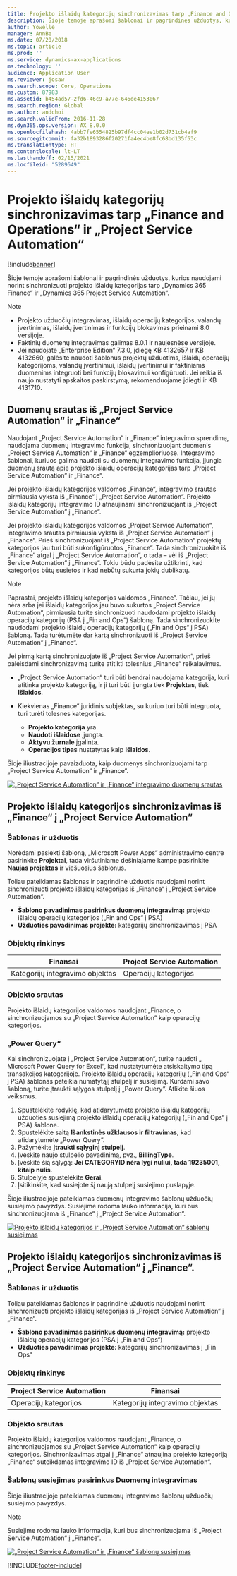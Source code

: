 ```yaml
---
title: Projekto išlaidų kategorijų sinchronizavimas tarp „Finance and Operations“ ir „Project Service Automation“
description: Šioje temoje aprašomi šablonai ir pagrindinės užduotys, kurios naudojami norint sinchronizuoti projekto išlaidų kategorijas tarp „Microsoft Dynamics 365 Finance“ ir „Dynamics 365 Project Service Automation“.
author: Yowelle
manager: AnnBe
ms.date: 07/20/2018
ms.topic: article
ms.prod: ''
ms.service: dynamics-ax-applications
ms.technology: ''
audience: Application User
ms.reviewer: josaw
ms.search.scope: Core, Operations
ms.custom: 87983
ms.assetid: b454ad57-2fd6-46c9-a77e-646de4153067
ms.search.region: Global
ms.author: andchoi
ms.search.validFrom: 2016-11-28
ms.dyn365.ops.version: AX 8.0.0
ms.openlocfilehash: 4abb7fe6554825b97df4cc04ee1b02d731cb4af9
ms.sourcegitcommit: fa32b1893286f20271fa4ec4be8fc68bd135f53c
ms.translationtype: HT
ms.contentlocale: lt-LT
ms.lasthandoff: 02/15/2021
ms.locfileid: "5289649"
---
```

# <a name="synchronize-project-expense-categories-between-finance-and-operations-and-project-service-automation"></a>Projekto išlaidų kategorijų sinchronizavimas tarp „Finance and Operations“ ir „Project Service Automation“

[!include[banner](../includes/banner.md)]

Šioje temoje aprašomi šablonai ir pagrindinės užduotys, kurios naudojami norint sinchronizuoti projekto išlaidų kategorijas tarp „Dynamics 365 Finance“ ir „Dynamics 365 Project Service Automation“.

> [!NOTE]
> - Projekto užduočių integravimas, išlaidų operacijų kategorijos, valandų įvertinimas, išlaidų įvertinimas ir funkcijų blokavimas prieinami 8.0 versijoje.
> - Faktinių duomenų integravimas galimas 8.0.1 ir naujesnėse versijoje.
> - Jei naudojate „Enterprise Edition“ 7.3.0, įdiegę KB 4132657 ir KB 4132660, galėsite naudoti šablonus projektų užduotims, išlaidų operacijų kategorijoms, valandų įvertinimui, išlaidų įvertinimui ir faktiniams duomenims integruoti bei funkcijų blokavimui konfigūruoti. Jei reikia iš naujo nustatyti apskaitos paskirstymą, rekomenduojame įdiegti ir KB 4131710.

## <a name="data-flow-for-project-service-automation-and-finance"></a>Duomenų srautas iš „Project Service Automation“ ir „Finance“

Naudojant „Project Service Automation“ ir „Finance“ integravimo sprendimą, naudojama duomenų integravimo funkcija, sinchronizuojant duomenis „Project Service Automation“ ir „Finance“ egzemplioriuose. Integravimo šablonai, kuriuos galima naudoti su duomenų integravimo funkcija, įjungia duomenų srautą apie projekto išlaidų operacijų kategorijas tarp „Project Service Automation“ ir „Finance“.

Jei projekto išlaidų kategorijos valdomos „Finance“, integravimo srautas pirmiausia vyksta iš „Finance“ į „Project Service Automation“. Projekto išlaidų kategorijų integravimo ID atnaujinami sinchronizuojant iš „Project Service Automation“ į „Finance“.

Jei projekto išlaidų kategorijos valdomos „Project Service Automation“, integravimo srautas pirmiausia vyksta iš „Project Service Automation“ į „Finance“. Prieš sinchronizuojant iš „Project Service Automation“ projektų kategorijos jau turi būti sukonfigūruotos „Finance“. Tada sinchronizuokite iš „Finance“ atgal į „Project Service Automation“, o tada – vėl iš „Project Service Automation“ į „Finance“. Tokiu būdu padėsite užtikrinti, kad kategorijos būtų susietos ir kad nebūtų sukurta jokių dublikatų.

> [!NOTE]
> Paprastai, projekto išlaidų kategorijos valdomos „Finance“. Tačiau, jei jų nėra arba jei išlaidų kategorijos jau buvo sukurtos „Project Service Automation“, pirmiausia turite sinchronizuoti naudodami projekto išlaidų operacijų kategorijų (PSA į „Fin and Ops“) šabloną. Tada sinchronizuokite naudodami projekto išlaidų operacijų kategorijų („Fin and Ops“ į PSA) šabloną. Tada turėtumėte dar kartą sinchronizuoti iš „Project Service Automation“ į „Finance“.
>
> Jei pirmą kartą sinchronizuojate iš „Project Service Automation“, prieš paleisdami sinchronizavimą turite atitikti tolesnius „Finance“ reikalavimus.
>
> - „Project Service Automation“ turi būti bendrai naudojama kategorija, kuri atitinka projekto kategoriją, ir ji turi būti įjungta tiek **Projektas**, tiek **Išlaidos**.
> - Kiekvienas „Finance“ juridinis subjektas, su kuriuo turi būti integruota, turi turėti tolesnes kategorijas.
>
>     - **Projekto kategorija** yra. 
>     - **Naudoti išlaidose** įjungta.
>     - **Aktyvu žurnale** įgalinta.
>     - **Operacijos tipas** nustatytas kaip **Išlaidos**.

Šioje iliustracijoje pavaizduota, kaip duomenys sinchronizuojami tarp „Project Service Automation“ ir „Finance“.

[![„Project Service Automation“ ir „Finance“ integravimo duomenų srautas](./media/ProjectExpenseCategoriesFlow.png)](./media/ProjectExpenseCategoriesFlow.png)

## <a name="project-expense-category-synchronization-from-finance-to-project-service-automation"></a>Projekto išlaidų kategorijos sinchronizavimas iš „Finance“ į „Project Service Automation“

### <a name="template-and-task"></a>Šablonas ir užduotis

Norėdami pasiekti šabloną, „Microsoft Power Apps“ administravimo centre pasirinkite **Projektai**, tada viršutiniame dešiniajame kampe pasirinkite **Naujas projektas** ir viešuosius šablonus.

Toliau pateikiamas šablonas ir pagrindinė užduotis naudojami norint sinchronizuoti projekto išlaidų kategorijas iš „Finance“ į „Project Service Automation“.

- **Šablono pavadinimas pasirinkus duomenų integravimą:** projekto išlaidų operacijų kategorijos („Fin and Ops“ į PSA)
- **Užduoties pavadinimas projekte:** kategorijų sinchronizavimas į PSA

### <a name="entity-set"></a>Objektų rinkinys

| Finansai                           | Project Service Automation |
|-----------------------------------|----------------------------|
| Kategorijų integravimo objektas | Operacijų kategorijos     |

### <a name="entity-flow"></a>Objekto srautas

Projekto išlaidų kategorijos valdomos naudojant „Finance, o sinchronizuojamos su „Project Service Automation“ kaip operacijų kategorijos.

### <a name="power-query"></a>„Power Query“

Kai sinchronizuojate į „Project Service Automation“, turite naudoti „ Microsoft Power Query for Excel“, kad nustatytumėte atsiskaitymo tipą transakcijos kategorijoje. Projekto išlaidų operacijų kategorijų („Fin and Ops“ į PSA) šablonas pateikia numatytąjį stulpelį ir susiejimą. Kurdami savo šabloną, turite įtraukti sąlygos stulpelį į „Power Query“. Atlikite šiuos veiksmus.

1. Spustelėkite rodyklę, kad atidarytumėte projekto išlaidų kategorijų užduoties susiejimą projekto išlaidų operacijų kategorijų („Fin and Ops“ į PSA) šablone.
2. Spustelėkite saitą **Išankstinės užklausos ir filtravimas**, kad atidarytumėte „Power Query“.
2. Pažymėkite **Įtraukti sąlyginį stulpelį**.
3. Įveskite naujo stulpelio pavadinimą, pvz., **BillingType**.
4. Įveskite šią sąlygą: **Jei CATEGORYID nėra lygi nuliui, tada 19235001, kitaip nulis**.
5. Stulpelyje spustelėkite **Gerai**.
6. Įsitikinkite, kad susiejote šį naują stulpelį susiejimo puslapyje.

Šioje iliustracijoje pateikiamas duomenų integravimo šablonų užduočių susiejimo pavyzdys. Susiejime rodoma lauko informacija, kuri bus sinchronizuojama iš „Finance“ į „Project Service Automation“.

[![Projekto išlaidų kategorijos ir „Project Service Automation“ šablonų susiejimas](./media/ProjectExpenseCategoriesToPSAMapping.jpg)](./media/ProjectExpenseCategoriesToPSAMapping.jpg)

## <a name="project-expense-category-synchronization-from-project-service-automation-to-finance"></a>Projekto išlaidų kategorijos sinchronizavimas iš „Project Service Automation“ į „Finance“.

### <a name="template-and-task"></a>Šablonas ir užduotis

Toliau pateikiamas šablonas ir pagrindinė užduotis naudojami norint sinchronizuoti projekto išlaidų kategorijas iš „Project Service Automation“ į „Finance“.

- **Šablono pavadinimas pasirinkus duomenų integravimą:** projekto išlaidų operacijų kategorijos (PSA į „Fin and Ops“)
- **Užduoties pavadinimas projekte:** kategorijų sinchronizavimas į „Fin Ops“

### <a name="entity-set"></a>Objektų rinkinys

| Project Service Automation | Finansai                           |
|----------------------------|-----------------------------------|
| Operacijų kategorijos     | Kategorijų integravimo objektas |

### <a name="entity-flow"></a>Objekto srautas

Projekto išlaidų kategorijos valdomos naudojant „Finance, o sinchronizuojamos su „Project Service Automation“ kaip operacijų kategorijos. Sinchronizavimas atgal į „Finance“ atnaujina projekto kategoriją „Finance“ suteikdamas integravimo ID iš „Project Service Automation“.

### <a name="template-mapping-in-data-integration"></a>Šablonų susiejimas pasirinkus Duomenų integravimas

Šioje iliustracijoje pateikiamas duomenų integravimo šablonų užduočių susiejimo pavyzdys.

> [!NOTE]
> Susiejime rodoma lauko informacija, kuri bus sinchronizuojama iš „Project Service Automation“ į „Finance“.

[![„Project Service Automation“ ir „Finance“ šablonų susiejimas](./media/ProjectExpenseCategoriesToFinOpsMapping.jpg)](./media/ProjectExpenseCategoriesToFinOpsMapping.jpg)


[!INCLUDE[footer-include](../includes/footer-banner.md)]
